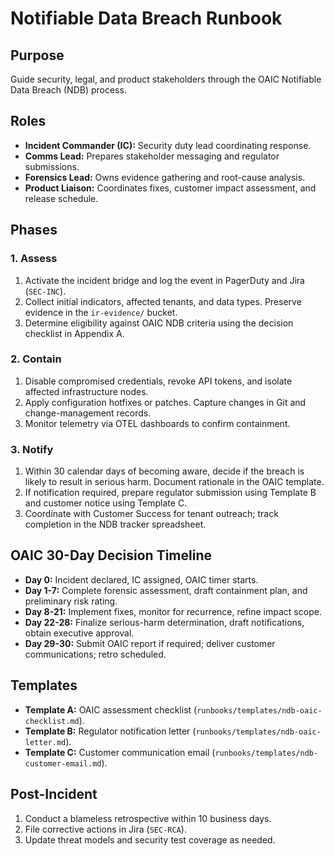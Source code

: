 # Notifiable Data Breach Runbook

## Purpose
Guide security, legal, and product stakeholders through the OAIC Notifiable Data Breach (NDB) process.

## Roles
- **Incident Commander (IC):** Security duty lead coordinating response.
- **Comms Lead:** Prepares stakeholder messaging and regulator submissions.
- **Forensics Lead:** Owns evidence gathering and root-cause analysis.
- **Product Liaison:** Coordinates fixes, customer impact assessment, and release schedule.

## Phases
### 1. Assess
1. Activate the incident bridge and log the event in PagerDuty and Jira (`SEC-INC`).
2. Collect initial indicators, affected tenants, and data types. Preserve evidence in the `ir-evidence/` bucket.
3. Determine eligibility against OAIC NDB criteria using the decision checklist in Appendix A.

### 2. Contain
1. Disable compromised credentials, revoke API tokens, and isolate affected infrastructure nodes.
2. Apply configuration hotfixes or patches. Capture changes in Git and change-management records.
3. Monitor telemetry via OTEL dashboards to confirm containment.

### 3. Notify
1. Within 30 calendar days of becoming aware, decide if the breach is likely to result in serious harm. Document rationale in the OAIC template.
2. If notification required, prepare regulator submission using Template B and customer notice using Template C.
3. Coordinate with Customer Success for tenant outreach; track completion in the NDB tracker spreadsheet.

## OAIC 30-Day Decision Timeline
- **Day 0:** Incident declared, IC assigned, OAIC timer starts.
- **Day 1-7:** Complete forensic assessment, draft containment plan, and preliminary risk rating.
- **Day 8-21:** Implement fixes, monitor for recurrence, refine impact scope.
- **Day 22-28:** Finalize serious-harm determination, draft notifications, obtain executive approval.
- **Day 29-30:** Submit OAIC report if required; deliver customer communications; retro scheduled.

## Templates
- **Template A:** OAIC assessment checklist (`runbooks/templates/ndb-oaic-checklist.md`).
- **Template B:** Regulator notification letter (`runbooks/templates/ndb-oaic-letter.md`).
- **Template C:** Customer communication email (`runbooks/templates/ndb-customer-email.md`).

## Post-Incident
1. Conduct a blameless retrospective within 10 business days.
2. File corrective actions in Jira (`SEC-RCA`).
3. Update threat models and security test coverage as needed.
